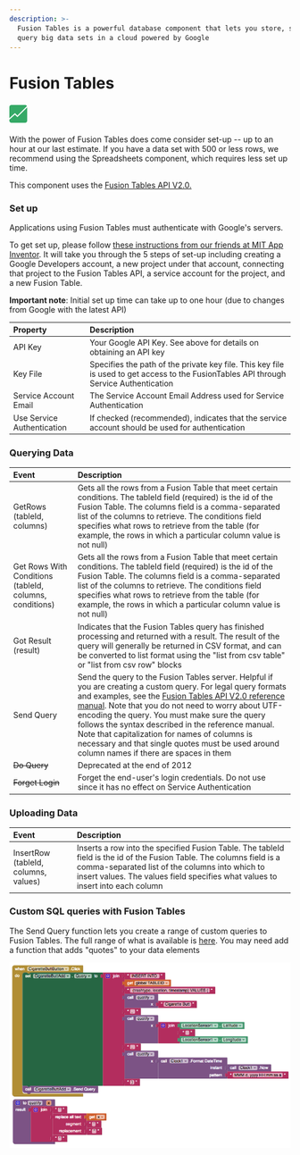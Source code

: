 ```yaml
---
description: >-
  Fusion Tables is a powerful database component that lets you store, share and
  query big data sets in a cloud powered by Google
---
```


# Fusion Tables

### ![](../../../../.gitbook/assets/fusion-tables-icon.png)

With the power of Fusion Tables does come consider set-up -- up to an hour at our last estimate. If you have a data set with 500 or less rows, we recommend using the Spreadsheets component, which requires less set up time.

This component uses the [Fusion Tables API V2.0.](fusion-tables.md)

### Set up

Applications using Fusion Tables must authenticate with Google's servers.

To get set up, please follow [these instructions from our friends at MIT App Inventor](https://docs.google.com/document/d/1HifuZqz5xu0KPS-e4oUv-t-nQoUQ8VMNyh_y6OjZkc0/edit). It will take you through the 5 steps of set-up including creating a Google Developers account, a new project under that account, connecting that project to the Fusion Tables API, a service account for the project, and a new Fusion Table.

**Important note**: Initial set up time can take up to one hour \(due to changes from Google with the latest API\)

| Property | Description |
| :--- | :--- |
| API Key | Your Google API Key. See above for details on obtaining an API key |
| Key File | Specifies the path of the private key file. This key file is used to get access to the FusionTables API through Service Authentication |
| Service Account Email | The Service Account Email Address used for Service Authentication |
| Use Service Authentication | If checked \(recommended\), indicates that the service account should be used for authentication |

### Querying Data

| Event | Description |
| :--- | :--- |
| GetRows \(tableId, columns\) | Gets all the rows from a Fusion Table that meet certain conditions. The tableId field \(required\) is the id of the Fusion Table. The columns field is a comma-separated list of the columns to retrieve. The conditions field specifies what rows to retrieve from the table \(for example, the rows in which a particular column value is not null\) |
| Get Rows With Conditions \(tableId, columns, conditions\) | Gets all the rows from a Fusion Table that meet certain conditions. The tableId field \(required\) is the id of the Fusion Table. The columns field is a comma-separated list of the columns to retrieve. The conditions field specifies what rows to retrieve from the table \(for example, the rows in which a particular column value is not null\) |
| Got Result \(result\) | Indicates that the Fusion Tables query has finished processing and returned with a result. The result of the query will generally be returned in CSV format, and can be converted to list format using the "list from csv table" or "list from csv row" blocks |
| Send Query | Send the query to the Fusion Tables server. Helpful if you are creating a custom query. For legal query formats and examples, see the [Fusion Tables API V2.0 reference manual](fusion-tables.md). Note that you do not need to worry about UTF-encoding the query. You must make sure the query follows the syntax described in the reference manual. Note that capitalization for names of columns is necessary and that single quotes must be used around column names if there are spaces in them |
| ~~Do Query~~ | Deprecated at the end of 2012 |
| ~~Forget Login~~ | Forget the end-user's login credentials. Do not use since it has no effect on Service Authentication |

### Uploading Data

| Event | Description |
| :--- | :--- |
| InsertRow \(tableId, columns, values\) | Inserts a row into the specified Fusion Table. The tableId field is the id of the Fusion Table. The columns field is a comma-separated list of the columns into which to insert values. The values field specifies what values to insert into each column |

### Custom SQL queries with Fusion Tables

The Send Query function lets you create a range of custom queries to Fusion Tables. The full range of what is available is [here](https://developers.google.com/fusiontables/docs/v2/getting_started). You may need add a function that adds "quotes" to your data elements

![](../../../../.gitbook/assets/fusion-tables-blocks-1.png)

